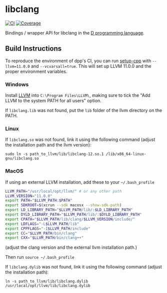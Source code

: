 libclang
=========

[![CI](https://github.com/atilaneves/libclang/actions/workflows/d.yml/badge.svg)](https://github.com/atilaneves/libclang/actions/workflows/d.yml)
[![Coverage](https://codecov.io/gh/atilaneves/libclang/branch/master/graph/badge.svg)](https://codecov.io/gh/atilaneves/libclang)


Bindings / wrapper API for libclang in the [D programming language](https://dlang.org).


Build Instructions
------------------

To reproduce the environment of dpp's CI, you can run [setup-cpp](https://github.com/aminya/setup-cpp) with `--llvm=11.0.0` and `--vcvarsall=true`. This will set up LLVM 11.0.0 and the proper environment variables.

### Windows

Install [LLVM](https://github.com/llvm/llvm-project/releases/download/llvmorg-12.0.0/LLVM-12.0.0-win64.exe) into `C:\Program Files\LLVM\`, making sure to tick the "Add LLVM to the system PATH for all users" option.

If `libclang.lib` was not found, put the `lib` folder of the llvm directory on the PATH.

### Linux

If `libclang.so` was not found, link it using the following command (adjust the installation path and the llvm version):
```
sudo ln -s path_to_llvm/lib/libclang-12.so.1 /lib/x86_64-linux-gnu/libclang.so
```

### MacOS

If using an external LLVM installation, add these to your `~/.bash_profile`

```bash
LLVM_PATH="/usr/local/opt/llvm/" # or any other path
LLVM_VERSION="11.0.0"
export PATH="$LLVM_PATH:$PATH"
export SDKROOT=$(xcrun --sdk macosx --show-sdk-path)
export LD_LIBRARY_PATH="$LLVM_PATH/lib/:$LD_LIBRARY_PATH"
export DYLD_LIBRARY_PATH="$LLVM_PATH/lib/:$DYLD_LIBRARY_PATH"
export CPATH="$LLVM_PATH/lib/clang/$LLVM_VERSION/include/"
export LDFLAGS="-L$LLVM_PATH/lib"
export CPPFLAGS="-I$LLVM_PATH/include"
export CC="$LLVM_PATH/bin/clang"
export CXX="$LLVM_PATH/bin/clang++"
```

(adjust the clang version and the external llvm installation path.)

Then run `source ~/.bash_profile`

If `libclang.dylib` was not found, link it using the following command (adjust the installation path):
```
ln -s path_to_llvm/lib/libclang.dylib /usr/local/opt/llvm/lib/libclang.dylib
```
